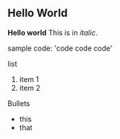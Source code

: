 ## Hello World

**Hello world**
This is in _italic_.

sample code:
'code code code'

list
1. item 1
2. item 2

Bullets
- this
- that

